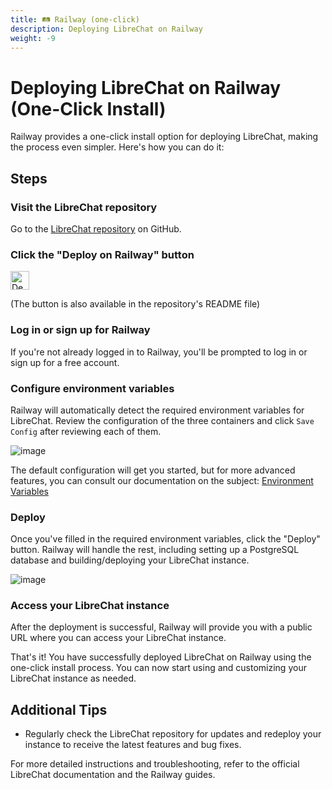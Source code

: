 ```yaml
---
title: 🛤️ Railway (one-click)
description: Deploying LibreChat on Railway
weight: -9
---
```


# Deploying LibreChat on Railway (One-Click Install)

Railway provides a one-click install option for deploying LibreChat, making the process even simpler. Here's how you can do it:

## Steps

### **Visit the LibreChat repository**

Go to the [LibreChat repository](https://github.com/danny-avila/LibreChat) on GitHub.

### **Click the "Deploy on Railway" button**

<p align="left">
    <a href="https://railway.app/template/b5k2mn?referralCode=HI9hWz">
        <img src="https://railway.app/button.svg" alt="Deploy on Railway" height="30">
    </a>
</p>

(The button is also available in the repository's README file)

### **Log in or sign up for Railway**

If you're not already logged in to Railway, you'll be prompted to log in or sign up for a free account.

### **Configure environment variables**

Railway will automatically detect the required environment variables for LibreChat. Review the configuration of the three containers and click `Save Config` after reviewing each of them.

![image](https://github.com/danny-avila/LibreChat/assets/32828263/4417e997-621c-44b6-8d2d-94d7e4e1a2bf)

The default configuration will get you started, but for more advanced features, you can consult our documentation on the subject: [Environment Variables](../install/configuration/dotenv.md)

### **Deploy**

Once you've filled in the required environment variables, click the "Deploy" button. Railway will handle the rest, including setting up a PostgreSQL database and building/deploying your LibreChat instance.

![image](https://github.com/danny-avila/LibreChat/assets/32828263/d94e20c6-0ae7-42af-8937-7fbd34d63a3b)

### **Access your LibreChat instance**

After the deployment is successful, Railway will provide you with a public URL where you can access your LibreChat instance.

That's it! You have successfully deployed LibreChat on Railway using the one-click install process. You can now start using and customizing your LibreChat instance as needed.

## Additional Tips

- Regularly check the LibreChat repository for updates and redeploy your instance to receive the latest features and bug fixes.

For more detailed instructions and troubleshooting, refer to the official LibreChat documentation and the Railway guides.
